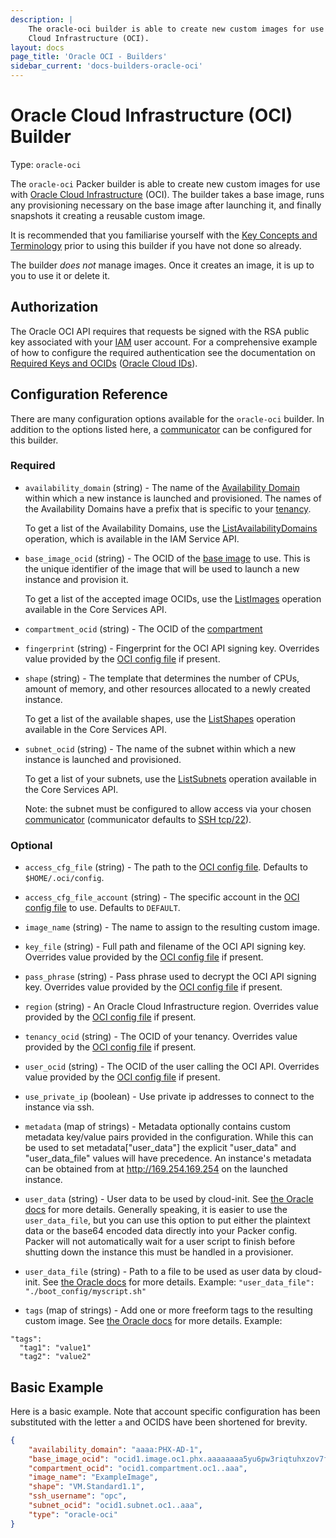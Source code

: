 ```yaml
---
description: |
    The oracle-oci builder is able to create new custom images for use with Oracle
    Cloud Infrastructure (OCI).
layout: docs
page_title: 'Oracle OCI - Builders'
sidebar_current: 'docs-builders-oracle-oci'
---
```


# Oracle Cloud Infrastructure (OCI) Builder

Type: `oracle-oci`

The `oracle-oci` Packer builder is able to create new custom images for use
with [Oracle Cloud Infrastructure](https://cloud.oracle.com) (OCI). The builder
takes a base image, runs any provisioning necessary on the base image after
launching it, and finally snapshots it creating a reusable custom image.

It is recommended that you familiarise yourself with the [Key Concepts and
Terminology](https://docs.us-phoenix-1.oraclecloud.com/Content/GSG/Concepts/concepts.htm)
prior to using this builder if you have not done so already.

The builder *does not* manage images. Once it creates an image, it is up to you
to use it or delete it.

## Authorization

The Oracle OCI API requires that requests be signed with the RSA public key
associated with your
[IAM](https://docs.us-phoenix-1.oraclecloud.com/Content/Identity/Concepts/overview.htm)
user account. For a comprehensive example of how to configure the required
authentication see the documentation on [Required Keys and
OCIDs](https://docs.us-phoenix-1.oraclecloud.com/Content/API/Concepts/apisigningkey.htm)
([Oracle Cloud
IDs](https://docs.us-phoenix-1.oraclecloud.com/Content/General/Concepts/identifiers.htm)).

## Configuration Reference

There are many configuration options available for the `oracle-oci` builder. In
addition to the options listed here, a
[communicator](/docs/templates/communicator.html) can be configured for this
builder.

### Required

-   `availability_domain` (string) - The name of the [Availability
    Domain](https://docs.us-phoenix-1.oraclecloud.com/Content/General/Concepts/regions.htm)
    within which a new instance is launched and provisioned. The names of the
    Availability Domains have a prefix that is specific to your
    [tenancy](https://docs.us-phoenix-1.oraclecloud.com/Content/GSG/Concepts/concepts.htm#two).

    To get a list of the Availability Domains, use the
    [ListAvailabilityDomains](https://docs.us-phoenix-1.oraclecloud.com/api/#/en/identity/latest/AvailabilityDomain/ListAvailabilityDomains)
    operation, which is available in the IAM Service API.

-   `base_image_ocid` (string) - The OCID of the [base
    image](https://docs.us-phoenix-1.oraclecloud.com/Content/Compute/References/images.htm)
    to use. This is the unique identifier of the image that will be used to
    launch a new instance and provision it.

    To get a list of the accepted image OCIDs, use the
    [ListImages](https://docs.us-phoenix-1.oraclecloud.com/api/#/en/iaas/latest/Image/ListImages)
    operation available in the Core Services API.

-   `compartment_ocid` (string) - The OCID of the
    [compartment](https://docs.us-phoenix-1.oraclecloud.com/Content/GSG/Tasks/choosingcompartments.htm)

-   `fingerprint` (string) - Fingerprint for the OCI API signing key. Overrides
    value provided by the [OCI config
    file](https://docs.us-phoenix-1.oraclecloud.com/Content/API/Concepts/sdkconfig.htm)
    if present.

-   `shape` (string) - The template that determines the number of CPUs, amount
    of memory, and other resources allocated to a newly created instance.

    To get a list of the available shapes, use the
    [ListShapes](https://docs.us-phoenix-1.oraclecloud.com/api/#/en/iaas/20160918/Shape/ListShapes)
    operation available in the Core Services API.

-   `subnet_ocid` (string) - The name of the subnet within which a new instance
    is launched and provisioned.

    To get a list of your subnets, use the
    [ListSubnets](https://docs.us-phoenix-1.oraclecloud.com/api/#/en/iaas/latest/Subnet/ListSubnets)
    operation available in the Core Services API.

    Note: the subnet must be configured to allow access via your chosen
    [communicator](/docs/templates/communicator.html) (communicator defaults to
    [SSH tcp/22](/docs/templates/communicator.html#ssh_port)).

### Optional

-   `access_cfg_file` (string) - The path to the [OCI config
    file](https://docs.us-phoenix-1.oraclecloud.com/Content/API/Concepts/sdkconfig.htm).
    Defaults to `$HOME/.oci/config`.

-   `access_cfg_file_account` (string) - The specific account in the [OCI
    config
    file](https://docs.us-phoenix-1.oraclecloud.com/Content/API/Concepts/sdkconfig.htm)
    to use. Defaults to `DEFAULT`.

-   `image_name` (string) - The name to assign to the resulting custom image.

-   `key_file` (string) - Full path and filename of the OCI API signing key.
    Overrides value provided by the [OCI config
    file](https://docs.us-phoenix-1.oraclecloud.com/Content/API/Concepts/sdkconfig.htm)
    if present.

-   `pass_phrase` (string) - Pass phrase used to decrypt the OCI API signing
    key. Overrides value provided by the [OCI config
    file](https://docs.us-phoenix-1.oraclecloud.com/Content/API/Concepts/sdkconfig.htm)
    if present.

-   `region` (string) - An Oracle Cloud Infrastructure region. Overrides value
    provided by the [OCI config
    file](https://docs.us-phoenix-1.oraclecloud.com/Content/API/Concepts/sdkconfig.htm)
    if present.

-   `tenancy_ocid` (string) - The OCID of your tenancy. Overrides value
    provided by the [OCI config
    file](https://docs.us-phoenix-1.oraclecloud.com/Content/API/Concepts/sdkconfig.htm)
    if present.

-   `user_ocid` (string) - The OCID of the user calling the OCI API. Overrides
    value provided by the [OCI config
    file](https://docs.us-phoenix-1.oraclecloud.com/Content/API/Concepts/sdkconfig.htm)
    if present.

-   `use_private_ip` (boolean) - Use private ip addresses to connect to the
    instance via ssh.

-   `metadata` (map of strings) - Metadata optionally contains custom metadata
    key/value pairs provided in the configuration. While this can be used to
    set metadata\["user\_data"\] the explicit "user\_data" and
    "user\_data\_file" values will have precedence. An instance's metadata can
    be obtained from at
    <a href="http://169.254.169.254" class="uri">http://169.254.169.254</a> on
    the launched instance.

-   `user_data` (string) - User data to be used by cloud-init. See [the Oracle
    docs](https://docs.us-phoenix-1.oraclecloud.com/api/#/en/iaas/20160918/LaunchInstanceDetails)
    for more details. Generally speaking, it is easier to use the
    `user_data_file`, but you can use this option to put either the plaintext
    data or the base64 encoded data directly into your Packer config. Packer
    will not automatically wait for a user script to finish before shutting
    down the instance this must be handled in a provisioner.

-   `user_data_file` (string) - Path to a file to be used as user data by
    cloud-init. See [the Oracle
    docs](https://docs.us-phoenix-1.oraclecloud.com/api/#/en/iaas/20160918/LaunchInstanceDetails)
    for more details. Example: `"user_data_file": "./boot_config/myscript.sh"`

-   `tags` (map of strings) - Add one or more freeform tags to the resulting
    custom image. See [the Oracle
    docs](https://docs.cloud.oracle.com/iaas/Content/Identity/Concepts/taggingoverview.htm)
    for more details. Example:

``` {.yaml}
"tags":
  "tag1": "value1"
  "tag2": "value2"
```

## Basic Example

Here is a basic example. Note that account specific configuration has been
substituted with the letter `a` and OCIDS have been shortened for brevity.

``` json
{
    "availability_domain": "aaaa:PHX-AD-1",
    "base_image_ocid": "ocid1.image.oc1.phx.aaaaaaaa5yu6pw3riqtuhxzov7fdngi4tsteganmao54nq3pyxu3hxcuzmoa",
    "compartment_ocid": "ocid1.compartment.oc1..aaa",
    "image_name": "ExampleImage",
    "shape": "VM.Standard1.1",
    "ssh_username": "opc",
    "subnet_ocid": "ocid1.subnet.oc1..aaa",
    "type": "oracle-oci"
}
```
